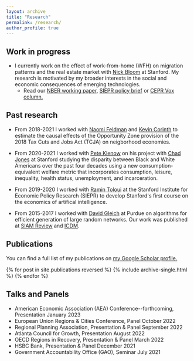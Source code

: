 ```yaml
---
layout: archive
title: "Research"
permalink: /research/
author_profile: true
---
```


## Work in progress
- I currently work on the effect of work-from-home (WFH) on migration patterns and the real estate market with [Nick Bloom](https://nbloom.people.stanford.edu) at Stanford. My research is motivated by my broader interests in the social and economic consequences of emerging technologies.
	- Read our [NBER working paper](https://www.nber.org/system/files/working_papers/w28876/w28876.pdf), [SIEPR policy brief](https://siepr.stanford.edu/research/publications/donut-effect-how-covid-19-shapes-real-estate) or [CEPR Vox column.](https://voxeu.org/article/doughnut-effect-covid-19-cities)


## Past research
- From 2018-2021 I worked with [Naomi Feldman](https://naomifeldman.com) and [Kevin Corinth](https://sites.google.com/view/kevincorinth/about-me) to estimate the causal effects of the Opportunity Zone provision of the 2018 Tax Cuts and Jobs Act (TCJA) on neigborhood economies.

- From 2020-2021 I worked with [Pete Klenow](http://www.klenow.com) on his project with [Chad Jones](https://web.stanford.edu/~chadj/) at Stanford studying the disparity between Black and White Americans over the past four decades using a new consumption-equivalent welfare metric that incorporates consumption, leisure, inequality, health status, unemployment, and incarceration.

- From 2019-2020 I worked with [Ramin Toloui](https://siepr.stanford.edu/people/ramin-toloui) at the Stanford Institute for Economic Policy Research (SIEPR) to develop Stanford's first course on the economics of artifical intelligence.

- From 2015-2017 I worked with [David Gleich](https://www.cs.purdue.edu/homes/dgleich/) at Purdue on algorithms for efficient generation of large random networks. Our work was published at [SIAM Review](https://epubs.siam.org/doi/pdf/10.1137/17M1127132) and [ICDM](https://www.cs.purdue.edu/homes/dgleich/publications/Eikmeier%202018%20-%20hyperkron.pdf).


## Publications

You can find a full list of my publications on <u><a href="https://scholar.google.com/citations?user=sqNEhHEAAAAJ&hl=en&oi=ao">my Google Scholar profile</a>.</u>

{% for post in site.publications reversed %}
  {% include archive-single.html %}
{% endfor %}

## Talks and Panels
- American Economic Association (AEA) Conference--forthcoming, Presentation	January 2023
- European Union Regions & Cities Conference, Panel	October 2022
- Regional Planning Association, Presentation & Panel	September 2022
- Atlanta Council for Growth, Presentation	August 2022
- OECD Regions in Recovery, Presentation & Panel	March 2022
- HSBC Bank, Presentation & Panel	December 2021
- Government Accountability Office (GAO), Seminar	July 2021